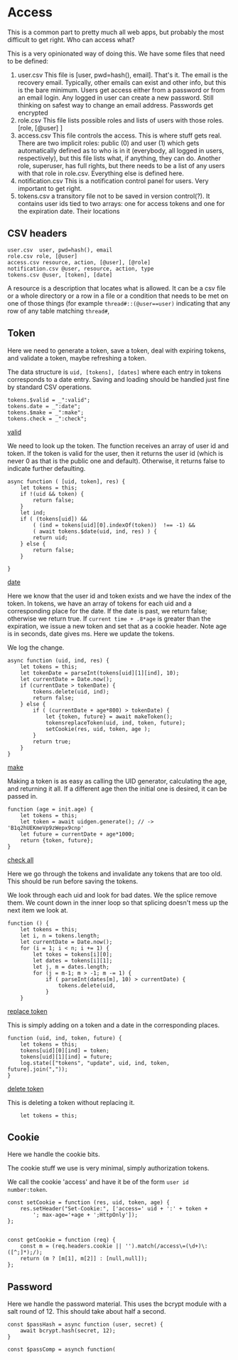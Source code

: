 # Access

This is a common part to pretty much all web apps, but probably the most
difficult to get right. Who can access what? 

This is a very opinionated way of doing this. We have some files that need to
be defined: 

1. user.csv  This file is [user, pwd=hash(), email]. That's it. The email
   is the recovery email. Typically, other emails can exist and other info,
   but this is the bare minimum. Users get access either from a password or
   from an email login. Any logged in user can create a new password. Still
   thinking on safest way to change an email address. Passwords get encrypted 
2. role.csv This file lists possible roles and lists of users with those
   roles. [role, [@user] ]
3. access.csv This file controls the access. This is where stuff gets real.
   There are two implicit roles: public (0) and user (1) which gets automatically
   defined as to who is in it (everybody, all logged in users, respectively),
   but this file lists what, if anything, they can do.  Another role,
   superuser, has full rights, but there needs to be a list of any users with
   that role in role.csv. Everything else is defined here. 
4. notification.csv This is a notification control panel for users. Very
   important to get right. 
5. tokens.csv a transitory file not to be saved in version control(?). It
   contains user ids tied to two arrays: one for access tokens and one for the
   expiration date. Their locations 


## CSV headers

    user.csv  user, pwd=hash(), email
    role.csv role, [@user] 
    access.csv resource, action, [@user], [@role]
    notification.csv @user, resource, action, type
    tokens.csv @user, [token], [date]


A resource is a description that locates what is allowed. It can be a csv file
or a whole directory or a row in a file or a condition that needs to be met on
one of those things (for example `thread#::(@user==user)` indicating that any
row of any table matching `thread#`,  

## Token

Here we need to generate a token, save a token, deal with expiring tokens, and
validate a token, maybe refreshing a token. 

The data structure is `uid, [tokens], [dates]` where each entry in tokens
corresponds to a date entry. Saving and loading should be handled just fine by
standard CSV operations. 


    tokens.$valid = _":valid"; 
    tokens.date = _":date";
    tokens.$make = _":make"; 
    tokens.check = _":check";


[valid]() 

We need to look up the token. The function receives an array of user id and
token. If the token is valid for the user, then it returns the user id (which
is never 0 as that is the public one and default).
Otherwise, it returns false to indicate further defaulting. 


    async function ( [uid, token], res) {
        let tokens = this;
        if !(uid && token) {
            return false;
        }
        let ind;
        if ( (tokens[uid]) && 
            ( (ind = tokens[uid][0].indexOf(token))  !== -1) &&
            ( await tokens.$date(uid, ind, res) ) {
            return uid;
        } else {
            return false;
        }
            
    }


[date]()

Here we know that the user id and token exists and we have the index of the
token. In tokens, we have an array of tokens for each uid and a corresponding
place for the date. If the date is past, we return false; otherwise we return
true. If  `current time + .8*age` is greater than the expiration, we issue a
new token and set that as a cookie header.  Note age is in seconds, date gives
ms. Here we update the tokens. 

We log the change. 

    async function (uid, ind, res) {
        let tokens = this;
        let tokenDate = parseInt(tokens[uid][1][ind], 10);
        let currentDate = Date.now();
        if (currentDate > tokenDate) {
            tokens.delete(uid, ind); 
            return false;
        } else {
            if ( (currentDate + age*800) > tokenDate) {
                let {token, future} = await makeToken();
                tokensreplaceToken(uid, ind, token, future);
                setCookie(res, uid, token, age );
            }
            return true;
        }
    }



[make]()
 
Making a token is as easy as calling the UID generator, calculating the age,
and returning it all. If a different age then the initial one is desired, it
can be passed in. 

    function (age = init.age) {
        let tokens = this;
        let token = await uidgen.generate(); // -> 'B1q2hUEKmeVp9zWepx9cnp'
        let future = currentDate + age*1000;
        return {token, future};
    }



[check all]()

Here we go through the tokens and invalidate any tokens that are too old. This
should be run before saving the tokens. 

We look through each uid and look for bad dates. We the splice remove them. We
count down in the inner loop so that splicing doesn't mess up the next item we
look at. 

    function () {
        let tokens = this;
        let i, n = tokens.length;
        let currentDate = Date.now();
        for (i = 1; i < n; i += 1) {
            let tokes = tokens[i][0];
            let dates = tokens[i][1];
            let j, m = dates.length;
            for (j = m-1; m > -1; m -= 1) {
                if ( parseInt(dates[m], 10) > currentDate) {
                    tokens.delete(uid, 
                }
        }


[replace token]()

This is simply adding on a token and a date in the corresponding places. 

    function (uid, ind, token, future) {
        let tokens = this;
        tokens[uid][0][ind] = token;
        tokens[uid][1][ind] = future;
        log.state(["tokens", "update", uid, ind, token, future].join(","));
    }


[delete token]()

This is deleting a token without replacing it. 


        let tokens = this;



## Cookie

Here we handle the cookie bits.

The cookie stuff we use is very minimal, simply authorization tokens. 

We call the cookie 'access' and have it be of the form `user id number:token`. 

    const setCookie = function (res, uid, token, age) {
        res.setHeader("Set-Cookie:", ['access=' uid + ':' + token +
            '; max-age='+age + ';HttpOnly']);  
    };


    const getCookie = function (req) {
        const m = (req.headers.cookie || '').match(/access\=(\d+)\:([^;]*);/);
        return (m ? [m[1], m[2]] : [null,null]);
    };



## Password

Here we handle the password material. This uses the bcrypt module with a salt
round of 12. This should take about half a second. 

    const $passHash = async function (user, secret) {
        await bcrypt.hash(secret, 12);
    }

    const $passComp = asynch function(

    
